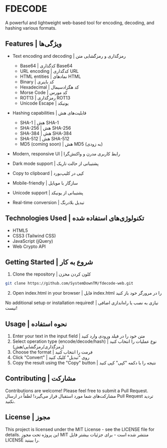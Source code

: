# FDECODE

A powerful and lightweight web-based tool for encoding, decoding, and hashing various formats.

## Features | ویژگی‌ها

- Text encoding and decoding | رمزگذاری و رمزگشایی متن
  - Base64 | کدگذاری Base64
  - URL encoding | کدگذاری URL
  - HTML entities | نمادهای HTML
  - Binary | کد باینری
  - Hexadecimal | کد هگزادسیمال
  - Morse Code | کد مورس
  - ROT13 | رمزگذاری ROT13
  - Unicode Escape | یونیکد

- Hashing capabilities | قابلیت‌های هش
  - SHA-1 | هش SHA-1
  - SHA-256 | هش SHA-256
  - SHA-384 | هش SHA-384
  - SHA-512 | هش SHA-512
  - MD5 (coming soon) | هش MD5 (به زودی)

- Modern, responsive UI | رابط کاربری مدرن و واکنش‌گرا
- Dark mode support | پشتیبانی از حالت تاریک
- Copy to clipboard | کپی در کلیپ‌بورد
- Mobile-friendly | سازگار با موبایل
- Unicode support | پشتیبانی از یونیکد
- Real-time conversion | تبدیل بلادرنگ

## Technologies Used | تکنولوژی‌های استفاده شده

- HTML5
- CSS3 (Tailwind CSS)
- JavaScript (jQuery)
- Web Crypto API

## Getting Started | شروع به کار

1. Clone the repository | کلون کردن مخزن
```bash
git clone https://github.com/SystemDownTM/fdecode-web.git
```

2. Open index.html in your browser | فایل index.html را در مرورگر خود باز کنید

No additional setup or installation required! | نیازی به نصب یا راه‌اندازی اضافی نیست!

## Usage | نحوه استفاده

1. Enter your text in the input field | متن خود را در فیلد ورودی وارد کنید
2. Select operation type (encode/decode/hash) | نوع عملیات را انتخاب کنید (رمزگذاری/رمزگشایی/هش)
3. Choose the format | فرمت را انتخاب کنید
4. Click "Convert" | روی "تبدیل" کلیک کنید
5. Copy the result using the "Copy" button | نتیجه را با دکمه "کپی" کپی کنید

## Contributing | مشارکت

Contributions are welcome! Please feel free to submit a Pull Request.
مشارکت‌های شما مورد استقبال قرار می‌گیرد! لطفاً در ارسال Pull Request تردید نکنید.

## License | مجوز

This project is licensed under the MIT License - see the LICENSE file for details.
این پروژه تحت مجوز MIT منتشر شده است - برای جزئیات بیشتر فایل LICENSE را ببینید. 